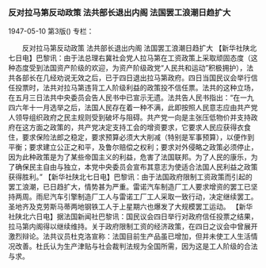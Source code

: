 ### 反对拉马第反动政策  法共部长退出内阁  法国罢工浪潮日趋扩大

1947-05-10
第3版()
专栏：

　　反对拉马第反动政策
    法共部长退出内阁
    法国罢工浪潮日趋扩大
    【新华社陕北七日电】巴黎讯：由于法总理右冀社会党人拉马第在工资政策上采取顽固态度（这种态度受到法国资产阶级的欢迎，为资产阶级政党“人民共和运动”积极拥护），法共各部长在几经劝说无效之后，已于四日退出拉马第政府。四日当国民议会举行信任投票时，法共对拉马第违背工人阶级利益的政策投不信任票。法共的这种立场，在五月三日法共中央委员会告人民书中已宣示无遗。法共告人民书指出：“在一九四六年十一月选举之后，法国人民存在着一种不满，此即按照人民意志应由共产党人领导组织政府之民主规则受到破坏与阻碍。共产党一向是主张压低物价并支持政府在这方面之政策的，共产党决定支持工会的增资要求，它要求人民应获得衣食住，要求保险法郎之稳定，要求预算必须大大削减（特别是军事预算），以便作到平衡；要求建立公正之和平，及鲁尔赔偿之权利；要求对外侵略之政策必须停止，因为此种政策是为了某些帝国主义的利益，危害了法国联邦。为了人民的康乐，为了确保民主自由与独立，本党中央委员会宣布其意志为使适合法国人民利益之政策获得胜利。”
    【新华社陕北七日电】巴黎讯：由于法国政府限制工资政策而引起的罢工浪潮，已日趋扩大，情势甚为严重。雷诺汽车制造厂工人要求增资的罢工已坚持两周。雨尼汽车引擎制造厂工人与雷诺工厂工人采取一致行动，决定继续罢工。圣地齐及克劳斯马蒂两地钢铁工人于上星期六也爆发了大规模罢工运动。
    【新华社陕北六日电】据法国新闻社巴黎讯：国民议会四日举行对政府信任投票之结果，拉马第内阁得以继续维持。关于政府限制工资的经济政策，在四日之议会中曾展开激烈辩论。法共议员杜克洛宣称：法国目前生产品虽已增加，但并未使工人生活情况改善。杜氏认为生产津贴与社会裁判法规为全国所需，因为这是工人阶级的合法与求。
